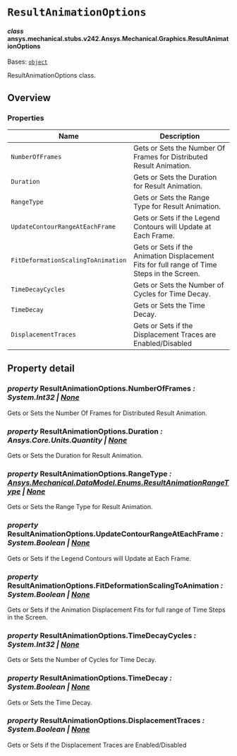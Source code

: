 # `ResultAnimationOptions`



#### *class* ansys.mechanical.stubs.v242.Ansys.Mechanical.Graphics.ResultAnimationOptions

Bases: [`object`](https://docs.python.org/3/library/functions.html#object)

ResultAnimationOptions class.

<!-- !! processed by numpydoc !! -->

<a id="overview"></a>

## Overview

### Properties

| Name | Description |
|------------------------------------|---------------------------------------------------------------------------------------------|
| `NumberOfFrames`                   | Gets or Sets the Number Of Frames for Distributed Result Animation.                         |
| `Duration`                         | Gets or Sets the Duration for Result Animation.                                             |
| `RangeType`                        | Gets or Sets the Range Type for Result Animation.                                           |
| `UpdateContourRangeAtEachFrame`    | Gets or Sets if the Legend Contours will Update at Each Frame.                              |
| `FitDeformationScalingToAnimation` | Gets or Sets if the Animation Displacement Fits for full range of Time Steps in the Screen. |
| `TimeDecayCycles`                  | Gets or Sets the Number of Cycles for Time Decay.                                           |
| `TimeDecay`                        | Gets or Sets the Time Decay.                                                                |
| `DisplacementTraces`               | Gets or Sets if the Displacement Traces are Enabled/Disabled                                |

<a id="property-detail"></a>

## Property detail

### *property* ResultAnimationOptions.NumberOfFrames *: System.Int32 | [None](https://docs.python.org/3/library/constants.html#None)*

Gets or Sets the Number Of Frames for Distributed Result Animation.

<!-- !! processed by numpydoc !! -->

### *property* ResultAnimationOptions.Duration *: Ansys.Core.Units.Quantity | [None](https://docs.python.org/3/library/constants.html#None)*

Gets or Sets the Duration for Result Animation.

<!-- !! processed by numpydoc !! -->

### *property* ResultAnimationOptions.RangeType *: [Ansys.Mechanical.DataModel.Enums.ResultAnimationRangeType](../../../../v241/Ansys/Mechanical/DataModel/Enums/ResultAnimationRangeType.md#ansys.mechanical.stubs.v241.Ansys.Mechanical.DataModel.Enums.ResultAnimationRangeType) | [None](https://docs.python.org/3/library/constants.html#None)*

Gets or Sets the Range Type for Result Animation.

<!-- !! processed by numpydoc !! -->

### *property* ResultAnimationOptions.UpdateContourRangeAtEachFrame *: System.Boolean | [None](https://docs.python.org/3/library/constants.html#None)*

Gets or Sets if the Legend Contours will Update at Each Frame.

<!-- !! processed by numpydoc !! -->

### *property* ResultAnimationOptions.FitDeformationScalingToAnimation *: System.Boolean | [None](https://docs.python.org/3/library/constants.html#None)*

Gets or Sets if the Animation Displacement Fits for full range of Time Steps in the Screen.

<!-- !! processed by numpydoc !! -->

### *property* ResultAnimationOptions.TimeDecayCycles *: System.Int32 | [None](https://docs.python.org/3/library/constants.html#None)*

Gets or Sets the Number of Cycles for Time Decay.

<!-- !! processed by numpydoc !! -->

### *property* ResultAnimationOptions.TimeDecay *: System.Boolean | [None](https://docs.python.org/3/library/constants.html#None)*

Gets or Sets the Time Decay.

<!-- !! processed by numpydoc !! -->

### *property* ResultAnimationOptions.DisplacementTraces *: System.Boolean | [None](https://docs.python.org/3/library/constants.html#None)*

Gets or Sets if the Displacement Traces are Enabled/Disabled

<!-- !! processed by numpydoc !! -->

